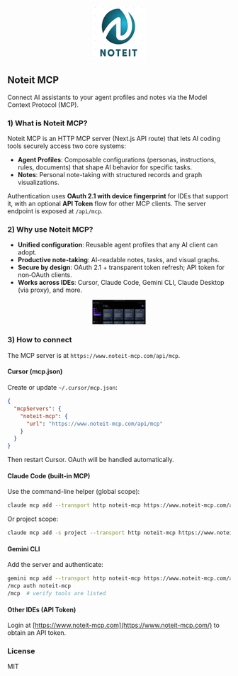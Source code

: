 <p align="center">
  <img src="assets/log.png" alt="Noteit MCP" width="120" />
</p>

## Noteit MCP

Connect AI assistants to your agent profiles and notes via the Model Context Protocol (MCP).

### 1) What is Noteit MCP?

Noteit MCP is an HTTP MCP server (Next.js API route) that lets AI coding tools securely access two core systems:

- **Agent Profiles**: Composable configurations (personas, instructions, rules, documents) that shape AI behavior for specific tasks.
- **Notes**: Personal note-taking with structured records and graph visualizations.

Authentication uses **OAuth 2.1 with device fingerprint** for IDEs that support it, with an optional **API Token** flow for other MCP clients. The server endpoint is exposed at `/api/mcp`.

### 2) Why use Noteit MCP?

- **Unified configuration**: Reusable agent profiles that any AI client can adopt.
- **Productive note-taking**: AI-readable notes, tasks, and visual graphs.
- **Secure by design**: OAuth 2.1 + transparent token refresh; API token for non‑OAuth clients.
- **Works across IDEs**: Cursor, Claude Code, Gemini CLI, Claude Desktop (via proxy), and more.

<p align="center">
  <img src="assets/prompt.png" alt="Noteit MCP" width="120" />
</p>

### 3) How to connect

The MCP server is at `https://www.noteit-mcp.com/api/mcp`.

#### Cursor (mcp.json)

Create or update `~/.cursor/mcp.json`:

```json
{
  "mcpServers": {
    "noteit-mcp": {
      "url": "https://www.noteit-mcp.com/api/mcp"
    }
  }
}
```

Then restart Cursor. OAuth will be handled automatically.

#### Claude Code (built-in MCP)

Use the command-line helper (global scope):

```bash
claude mcp add --transport http noteit-mcp https://www.noteit-mcp.com/api/mcp
```

Or project scope:

```bash
claude mcp add -s project --transport http noteit-mcp https://www.noteit-mcp.com/api/mcp
```

#### Gemini CLI

Add the server and authenticate:

```bash
gemini mcp add --transport http noteit-mcp https://www.noteit-mcp.com/api/mcp
/mcp auth noteit-mcp
/mcp  # verify tools are listed
```

#### Other IDEs (API Token)

Login at [https://www.noteit-mcp.com](https://www.noteit-mcp.com/) to obtain an API token.


### License

MIT


